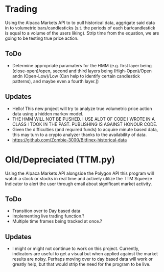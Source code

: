 # Trading
Using the Alpaca Markets API to to pull historical data, aggrigate said data in to
volumetric bars/candlesticks (s.t. the periods of each bar/candlestick is equal to a
volume of the users liking). Strip time from the equation, we are going to be testing
true price action.



## ToDo
* Determine appropriate paramaters for the HMM (e.g. first layer being (close-open)/open, second and third layers being (High-Open)/Open andn (Open-Low)/Low (Can help to identify certain candlestick patterns), and maybe even a fourth layer.])

## Updates
* Hello! This new project will try to analyze true volumetric price action data using a hidden markov model.
* THE HMM WILL NOT BE PUSHED. I USE ALOT OF CODE I WROTE IN A CLASS I TOOK IN THE PAST. PUBLISHING IS AGAINST HONOUR CODE.
* Given the difficulties (and required funds) to acquire minute based data, this may turn to a crypto analyzer thanks to the availability of data. 
* https://github.com/Zombie-3000/Bitfinex-historical-data

# Old/Depreciated (TTM.py)

Using the Alpaca Markets API alongside the Polygon API this program will watch a stock or stocks in real time and actively utilize the TTM Squeeze Indicator to alert the user through email about significant market activity.

## ToDo
* Transition over to Day based data
* Implementing live trading function.?
* Multiple time frames being tracked at once.?

## Updates
* I might or might not continue to work on this project. Currently, indicators are useful to get a visual but when applied against the market results are noisy.
Perhaps moving over to day based data will work or greatly help, but that would strip the need for the program to be live.

